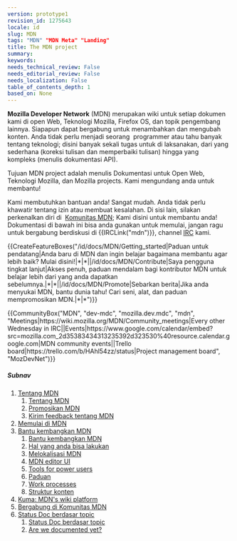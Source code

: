 ```yaml
---
version: prototype1
revision_id: 1275643
locale: id
slug: MDN
tags: "MDN" "MDN Meta" "Landing"
title: The MDN project
summary: 
keywords: 
needs_technical_review: False
needs_editorial_review: False
needs_localization: False
table_of_contents_depth: 1
based_on: None
---
```

<p><strong>Mozilla Developer Network</strong> (MDN) merupakan&nbsp;wiki untuk setiap dokumen kami di&nbsp;open Web, Teknologi&nbsp;Mozilla, Firefox OS, dan topik pengembang lainnya. Siapapun dapat bergabung untuk menambahkan dan mengubah konten. Anda tidak perlu menjadi seorang&nbsp;&nbsp;programmer atau tahu banyak tentang teknologi; disini banyak sekali tugas untuk di laksanakan, dari yang sederhana (koreksi tulisan dan memperbaiki tulisan) hingga yang kompleks&nbsp;(menulis dokumentasi&nbsp;API).</p>

<div class="summary">
<p>Tujuan&nbsp;MDN project adalah menulis&nbsp;Dokumentasi untuk Open Web, Teknologi&nbsp;Mozilla, dan&nbsp;Mozilla projects. Kami mengundang anda untuk membantu!</p>
</div>

<p>Kami membutuhkan bantuan anda! Sangat mudah. Anda tidak perlu khawatir tentang izin atau membuat kesalahan. Di sisi lain, silakan perkenalkan diri di &nbsp;<a href="/en-US/docs/MDN/Community" title="/en-US/docs/MDN/Community">Komunitas MDN</a>; Kami disini untuk membantu anda! Dokumentasi di bawah ini bisa anda gunakan untuk memulai, jangan ragu untuk bergabung berdiskusi&nbsp;di&nbsp;{{IRCLink("mdn")}}, channel&nbsp;<a href="https://wiki.mozilla.org/IRC">IRC</a> kami.</p>

<p>{{CreateFeatureBoxes("/id/docs/MDN/Getting_started|Paduan untuk pendatang|Anda baru di MDN dan ingin belajar bagaimana membantu agar lebih baik? Mulai disini!|*|*||/id/docs/MDN/Contribute|Saya pengguna tingkat lanjut|Akses penuh, paduan mendalam bagi kontributor MDN untuk belajar lebih dari yang anda dapatkan sebelumnya.|*|*||/id/docs/MDN/Promote|Sebarkan berita|Jika anda menyukai MDN, bantu dunia tahu! Cari seni, alat, dan paduan mempromosikan MDN.|*|*")}}</p>

<p>{{CommunityBox("MDN", "dev-mdc", "mozilla.dev.mdc", "mdn", "Meetings|https://wiki.mozilla.org/MDN/Community_meetings|Every other Wednesday in IRC||Events|https://www.google.com/calendar/embed?src=mozilla.com_2d35383434313235392d323530%40resource.calendar.google.com|MDN community events||Trello board|https://trello.com/b/HAhl54zz/status|Project management board", "MozDevNet")}}</p>

<h5 id="Subnav">Subnav</h5>

<ol>
 <li><a href="/id/docs/MDN/About">Tentang MDN</a>

  <ol>
   <li><a href="/id/docs/MDN/About">Tentang&nbsp;MDN</a></li>
   <li><a href="/id/docs/MDN/About/Promote">Promosikan&nbsp;MDN</a></li>
   <li><a href="/id/docs/MDN/Feedback">Kirim feedback tentang MDN</a></li>
  </ol>
 </li>
 <li><a href="/id/docs/MDN/Getting_started">Memulai di MDN</a></li>
 <li><a href="/id/docs/MDN/Contribute">Bantu kembangkan MDN</a>
  <ol>
   <li><a href="/id/docs/MDN/Contribute">Bantu kembangkan MDN</a></li>
   <li><a href="/id/docs/MDN/Contribute/Howto">Hal yang anda bisa lakukan</a></li>
   <li><a href="/id/docs/MDN/Contribute/Localize">Melokalisasi&nbsp;MDN</a></li>
   <li><a href="/id/docs/MDN/Contribute/Editor">MDN editor UI</a></li>
   <li><a href="/id/docs/MDN/Contribute/Tools">Tools for power users</a></li>
   <li><a href="/id/docs/MDN/Contribute/Guidelines">Paduan</a></li>
   <li><a href="/id/docs/MDN/Contribute/Processes">Work processes</a></li>
   <li><a href="/id/docs/MDN/Contribute/Structures">Struktur konten</a></li>
  </ol>
 </li>
 <li><a href="/id/docs/MDN/Kuma">Kuma: MDN's wiki platform</a></li>
 <li><a href="/id/docs/MDN/Community">Bergabung di Komunitas&nbsp;MDN</a></li>
 <li><a href="/id/docs/MDN/Doc_status">Status Doc berdasar topic</a>
  <ol>
   <li><a href="/id/docs/MDN/Doc_status">Status Doc berdasar topic</a></li>
   <li><a href="/id/docs/MDN/Doc_status/Overview">Are we documented yet?</a></li>
  </ol>
 </li>
</ol>

